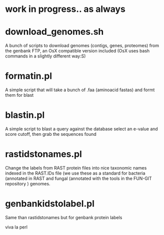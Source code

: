 # work in progress.. as always

# download_genomes.sh
A bunch of scripts to download genomes (contigs, genes, proteomes) from the genbank FTP, an OsX compatible version included (OsX uses  bash commands in a slightly different way:S) 

# formatin.pl
A simple script that will take a bunch of .faa (aminoacid fastas) and formt them for blast

# blastin.pl
A simple script to blast a query against the database select an e-value and score cutoff, then grab the sequences found

# rastidstonames.pl
Change the labels from RAST protein files into nice taxonomic names indexed in the RAST.IDs file (we use these as a standard for bacteria (annotated in RAST and fungal (annotated with the tools in the FUN-GIT repository ) genomes.
# genbankidstolabel.pl
Same than rastidstonames but for genbank protein labels

viva la perl
